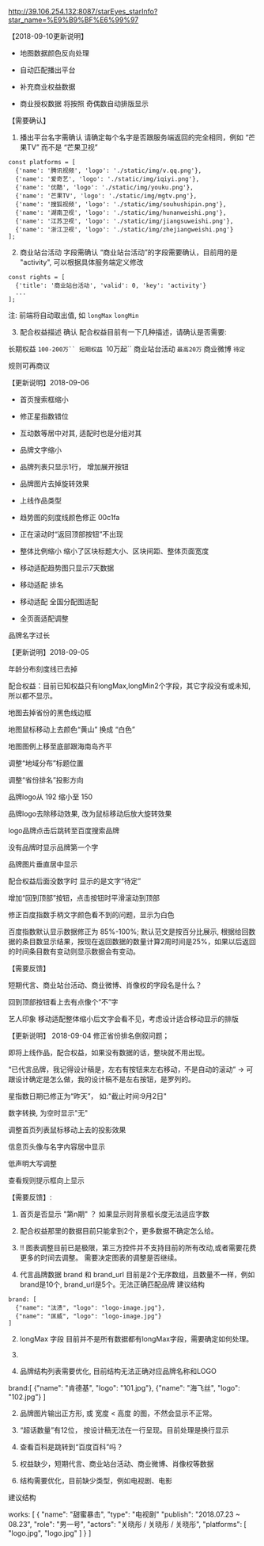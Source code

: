 http://39.106.254.132:8087/starEyes_starInfo?star_name=%E9%B9%BF%E6%99%97

【2018-09-10更新说明】

- 地图数据颜色反向处理

- 自动匹配播出平台

- 补充商业权益数据

- 商业授权数据 将按照 奇偶数自动排版显示

【需要确认】

1. 播出平台名字需确认
请确定每个名字是否跟服务端返回的完全相同，例如 “芒果TV” 而不是 “芒果卫视”

```
const platforms = [
  {'name': '腾讯视频', 'logo': './static/img/v.qq.png'},
  {'name': '爱奇艺', 'logo': './static/img/iqiyi.png'},
  {'name': '优酷', 'logo': './static/img/youku.png'},
  {'name': '芒果TV', 'logo': './static/img/mgtv.png'},
  {'name': '搜狐视频', 'logo': './static/img/souhushipin.png'},
  {'name': '湖南卫视', 'logo': './static/img/hunanweishi.png'},
  {'name': '江苏卫视', 'logo': './static/img/jiangsuweishi.png'},
  {'name': '浙江卫视', 'logo': './static/img/zhejiangweishi.png'}
];
```


2. 商业站台活动 字段需确认
“商业站台活动”的字段需要确认，目前用的是 "activity", 可以根据具体服务端定义修改

```
const rights = [
  {'title': '商业站台活动', 'valid': 0, 'key': 'activity'}
  ...
];
```

注: 前端将自动取出值, 如 `longMax` `longMin`

3. 配合权益描述 确认
配合权益目前有一下几种描述，请确认是否需要:

长期权益 `100-200万``
短期权益 `10万起``
商业站台活动 `最高20万`
商业微博 `待定`

规则可再商议


【更新说明】2018-09-06

- 首页搜索框缩小

- 修正星指数错位

- 互动数等居中对其, 适配时也是分组对其

- 品牌文字缩小

- 品牌列表只显示1行， 增加展开按钮

- 品牌图片去掉旋转效果

- 上线作品类型

- 趋势图的刻度线颜色修正 00c1fa

- 正在滚动时“返回顶部按钮”不出现

- 整体比例缩小
  缩小了区块标题大小、区块间距、整体页面宽度

- 移动适配趋势图只显示7天数据

- 移动适配 排名

- 移动适配 全国分配图适配

- 全页面适配调整


品牌名字过长

【更新说明】2018-09-05

年龄分布刻度线已去掉

配合权益：目前已知权益只有longMax,longMin2个字段，其它字段没有或未知, 所以都不显示。

地图去掉省份的黑色线边框

地图鼠标移动上去颜色“黄山” 换成 “白色”

地图图例上移至底部跟海南岛齐平

调整“地域分布”标题位置

调整“省份排名”投影方向

品牌logo从 192 缩小至 150

品牌logo去除移动效果, 改为鼠标移动后放大旋转效果

logo品牌点击后跳转至百度搜索品牌

没有品牌时显示品牌第一个字

品牌图片垂直居中显示

配合权益后面没数字时 显示的是文字“待定”

增加“回到顶部”按钮，点击按钮时平滑滚动到顶部

修正百度指数手柄文字颜色看不到的问题，显示为白色

百度指数默认显示数据修正为 85%-100%; 默认范文是按百分比展示, 根据给回数据的条目数显示结果，按现在返回数据的数量计算2周时间是25%，如果以后返回的时间条目数有变动则显示数据会有变动。


【需要反馈】

短期代言、商业站台活动、商业微博、肖像权的字段名是什么？

回到顶部按钮看上去有点像个“不”字

艺人印象 移动适配整体缩小后文字会看不见，考虑设计适合移动显示的排版


【更新说明】 2018-09-04
修正省份排名倒叙问题；

即将上线作品，配合权益，如果没有数据的话，整块就不用出现。

“已代言品牌，我记得设计稿是，左右有按钮来左右移动，不是自动的滚动” -> 可跟设计确定是怎么做，我的设计稿不是左右按钮，是罗列的。

星指数日期已修正为“昨天”， 如:"截止时间:9月2日"

数字转换, 为空时显示"无"

调整首页列表鼠标移动上去的投影效果

信息页头像与名字内容居中显示

低声明大写调整

查看规则提示框向上显示

【需要反馈】:

1. 首页是否显示 "第n期" ？ 如果显示则背景框长度无法适应字数
2. 配合权益那里的数据目前只能拿到2个，更多数据不确定怎么给。
3. !! 图表调整目前已是极限，第三方控件并不支持目前的所有改动,或者需要花费更多的时间去调整。 需要决定图表的调整是否继续。




1. 代言品牌数据
brand 和 brand_url 目前是2个无序数组，且数量不一样，例如brand是10个, brand_url是5个。无法正确匹配品牌
建议结构
```
brand: [
  {"name": "汰渍", "logo": "logo-image.jpg"},
  {"name": "匡威", "logo": "logo-image.jpg"}
]
```

2. longMax 字段
目前并不是所有数据都有longMax字段，需要确定如何处理。

3.

1. 品牌结构列表需要优化, 目前结构无法正确对应品牌名称和LOGO

brand:[
  {"name": "肯德基", "logo": "101.jpg"},
  {"name": "海飞丝", "logo": "102.jpg"}
]

2. 品牌图片输出正方形, 或 宽度 < 高度 的图，不然会显示不正常。

3. “超话数量”有12位， 按设计稿无法在一行呈现。目前处理是换行显示

4. 查看百科是跳转到“百度百科”吗？

5. 权益缺少，短期代言、商业站台活动、商业微博、肖像权等数据

6. 结构需要优化，目前缺少类型，例如电视剧、电影

建议结构

works: [
  {
    "name": "甜蜜暴击",
    "type": "电视剧"
    "publish": "2018.07.23 ~ 08.23",
    "role": "男一号",
    "actors": "关晓彤 / 关晓彤 / 关晓彤",
    "platforms": [
      "logo.jpg",
      "logo.jpg"
    ]
  }
]
